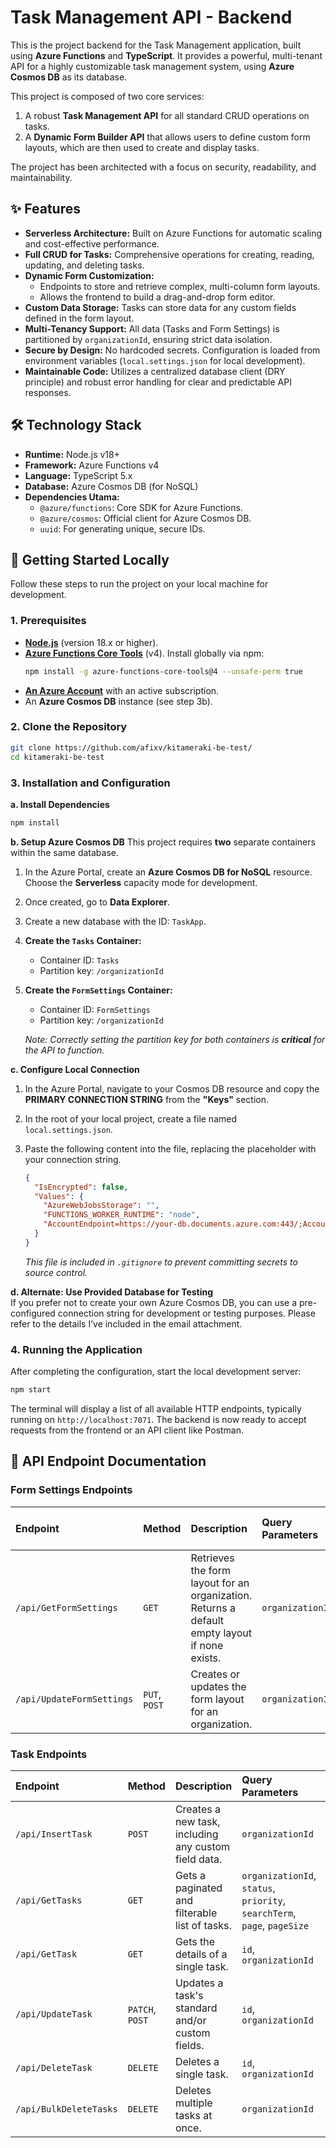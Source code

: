 # Task Management API - Backend

This is the project backend for the Task Management application, built using **Azure Functions** and **TypeScript**. It provides a powerful, multi-tenant API for a highly customizable task management system, using **Azure Cosmos DB** as its database.

This project is composed of two core services:
1.  A robust **Task Management API** for all standard CRUD operations on tasks.
2.  A **Dynamic Form Builder API** that allows users to define custom form layouts, which are then used to create and display tasks.

The project has been architected with a focus on security, readability, and maintainability.

## ✨ Features

-   **Serverless Architecture:** Built on Azure Functions for automatic scaling and cost-effective performance.
-   **Full CRUD for Tasks:** Comprehensive operations for creating, reading, updating, and deleting tasks.
-   **Dynamic Form Customization:**
    -   Endpoints to store and retrieve complex, multi-column form layouts.
    -   Allows the frontend to build a drag-and-drop form editor.
-   **Custom Data Storage:** Tasks can store data for any custom fields defined in the form layout.
-   **Multi-Tenancy Support:** All data (Tasks and Form Settings) is partitioned by `organizationId`, ensuring strict data isolation.
-   **Secure by Design:** No hardcoded secrets. Configuration is loaded from environment variables (`local.settings.json` for local development).
-   **Maintainable Code:** Utilizes a centralized database client (DRY principle) and robust error handling for clear and predictable API responses.

## 🛠️ Technology Stack

-   **Runtime:** Node.js v18+
-   **Framework:** Azure Functions v4
-   **Language:** TypeScript 5.x
-   **Database:** Azure Cosmos DB (for NoSQL)
-   **Dependencies Utama:**
    -   `@azure/functions`: Core SDK for Azure Functions.
    -   `@azure/cosmos`: Official client for Azure Cosmos DB.
    -   `uuid`: For generating unique, secure IDs.

## 🚀 Getting Started Locally

Follow these steps to run the project on your local machine for development.

### 1. Prerequisites

-   [**Node.js**](https://nodejs.org/) (version 18.x or higher).
-   [**Azure Functions Core Tools**](https://github.com/Azure/azure-functions-core-tools) (v4). Install globally via npm:
    ```bash
    npm install -g azure-functions-core-tools@4 --unsafe-perm true
    ```
-   [**An Azure Account**](https://azure.microsoft.com/free/) with an active subscription.
-   An **Azure Cosmos DB** instance (see step 3b).

### 2. Clone the Repository

```bash
git clone https://github.com/afixv/kitameraki-be-test/
cd kitameraki-be-test
```

### 3. Installation and Configuration

**a. Install Dependencies**
```bash
npm install
```

**b. Setup Azure Cosmos DB**
This project requires **two** separate containers within the same database.

1.  In the Azure Portal, create an **Azure Cosmos DB for NoSQL** resource. Choose the **Serverless** capacity mode for development.
2.  Once created, go to **Data Explorer**.
3.  Create a new database with the ID: `TaskApp`.
4.  **Create the `Tasks` Container:**
    -   Container ID: `Tasks`
    -   Partition key: `/organizationId`
5.  **Create the `FormSettings` Container:**
    -   Container ID: `FormSettings`
    -   Partition key: `/organizationId`

    *Note: Correctly setting the partition key for both containers is **critical** for the API to function.*

**c. Configure Local Connection**
1.  In the Azure Portal, navigate to your Cosmos DB resource and copy the **PRIMARY CONNECTION STRING** from the **"Keys"** section.
2.  In the root of your local project, create a file named `local.settings.json`.
3.  Paste the following content into the file, replacing the placeholder with your connection string.

    ```json
    {
      "IsEncrypted": false,
      "Values": {
        "AzureWebJobsStorage": "",
        "FUNCTIONS_WORKER_RUNTIME": "node",
        "AccountEndpoint=https://your-db.documents.azure.com:443/;AccountKey=yourPrimaryKey==;"
      }
    }
    ```
    *This file is included in `.gitignore` to prevent committing secrets to source control.*
    
**d. Alternate: Use Provided Database for Testing**    
If you prefer not to create your own Azure Cosmos DB, you can use a pre-configured connection string for development or testing purposes. Please refer to the details I’ve included in the email attachment.

### 4. Running the Application

After completing the configuration, start the local development server:
```bash
npm start
```
The terminal will display a list of all available HTTP endpoints, typically running on `http://localhost:7071`. The backend is now ready to accept requests from the frontend or an API client like Postman.

## 📖 API Endpoint Documentation

### Form Settings Endpoints

| Endpoint | Method | Description | Query Parameters | Request Body (JSON) |
| :--- | :--- | :--- | :--- | :--- |
| `/api/GetFormSettings` | `GET` | Retrieves the form layout for an organization. Returns a default empty layout if none exists. | `organizationId` | (empty) |
| `/api/UpdateFormSettings`| `PUT`, `POST` | Creates or updates the form layout for an organization. | `organizationId` | `{ "id": "...", "layout": [...] }` |

### Task Endpoints

| Endpoint | Method | Description | Query Parameters | Request Body (JSON) |
| :--- | :--- | :--- | :--- | :--- |
| `/api/InsertTask` | `POST` | Creates a new task, including any custom field data. | `organizationId` | `{ "title": "...", ..., "customFields": { "field_id_1": "value1" } }` |
| `/api/GetTasks` | `GET` | Gets a paginated and filterable list of tasks. | `organizationId`, `status`, `priority`, `searchTerm`, `page`, `pageSize` | (empty) |
| `/api/GetTask` | `GET` | Gets the details of a single task. | `id`, `organizationId` | (empty) |
| `/api/UpdateTask` | `PATCH`, `POST` | Updates a task's standard and/or custom fields. | `id`, `organizationId` | `{ "status": "completed", "customFields": { "field_id_1": "new_value" } }` |
| `/api/DeleteTask` | `DELETE` | Deletes a single task. | `id`, `organizationId` | (empty) |
| `/api/BulkDeleteTasks`| `DELETE` | Deletes multiple tasks at once. | `organizationId` | `[ "id1", "id2" ]` |
